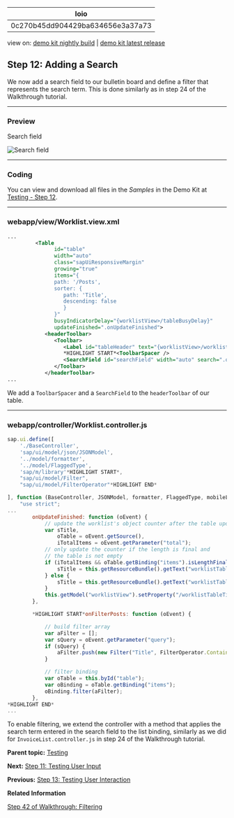 <!-- loio0c270b45dd904429ba634656e3a37a73 -->

| loio |
| -----|
| 0c270b45dd904429ba634656e3a37a73 |

<div id="loio">

view on: [demo kit nightly build](https://openui5nightly.hana.ondemand.com/#/topic/0c270b45dd904429ba634656e3a37a73) | [demo kit latest release](https://openui5.hana.ondemand.com/#/topic/0c270b45dd904429ba634656e3a37a73)</div>

## Step 12: Adding a Search

We now add a search field to our bulletin board and define a filter that represents the search term. This is done similarly as in step 24 of the Walkthrough tutorial.

***

### Preview

   
  
<a name="loio0c270b45dd904429ba634656e3a37a73__fig_k3l_yjj_sx"/>Search field

 ![](loiob012fdf751b947f08cf77cf124334c9f_LowRes.png "Search field") 

***

### Coding

You can view and download all files in the *Samples* in the Demo Kit at [Testing - Step 12](https://openui5.hana.ondemand.com/explored.html#/sample/sap.m.tutorial.testing.12/preview).

***

### webapp/view/Worklist.view.xml

``` xml
...
         <Table
               id="table"
               width="auto"
               class="sapUiResponsiveMargin"
               growing="true"
               items="{
               path: '/Posts',
               sorter: {
                  path: 'Title',
                  descending: false
                  }
               }"
               busyIndicatorDelay="{worklistView>/tableBusyDelay}"
               updateFinished=".onUpdateFinished">
            <headerToolbar>
               <Toolbar>
                  <Label id="tableHeader" text="{worklistView>/worklistTableTitle}"/>
                  *HIGHLIGHT START*<ToolbarSpacer />
                  <SearchField id="searchField" width="auto" search=".onFilterPosts" />*HIGHLIGHT END*
               </Toolbar>
            </headerToolbar>
...
```

We add a `ToolbarSpacer` and a `SearchField` to the `headerToolbar` of our table.

***

### webapp/controller/Worklist.controller.js

``` js
sap.ui.define([
	'./BaseController',
	'sap/ui/model/json/JSONModel',
	'../model/formatter',
	'../model/FlaggedType',
	'sap/m/library'*HIGHLIGHT START*,
	"sap/ui/model/Filter",
	"sap/ui/model/FilterOperator"*HIGHLIGHT END*

], function (BaseController, JSONModel, formatter, FlaggedType, mobileLibrary*HIGHLIGHT START*, Filter, FilterOperator*HIGHLIGHT END*) {
	"use strict";
...
		onUpdateFinished: function (oEvent) {
			// update the worklist's object counter after the table update
			var sTitle,
				oTable = oEvent.getSource(),
				iTotalItems = oEvent.getParameter("total");
			// only update the counter if the length is final and
			// the table is not empty
			if (iTotalItems && oTable.getBinding("items").isLengthFinal()) {
				sTitle = this.getResourceBundle().getText("worklistTableTitleCount", [iTotalItems]);
			} else {
				sTitle = this.getResourceBundle().getText("worklistTableTitle");
			}
			this.getModel("worklistView").setProperty("/worklistTableTitle", sTitle);
		},

		*HIGHLIGHT START*onFilterPosts: function (oEvent) {

			// build filter array
			var aFilter = [];
			var sQuery = oEvent.getParameter("query");
			if (sQuery) {
				aFilter.push(new Filter("Title", FilterOperator.Contains, sQuery));
			}

			// filter binding
			var oTable = this.byId("table");
			var oBinding = oTable.getBinding("items");
			oBinding.filter(aFilter);
		},
*HIGHLIGHT END*
...
```

To enable filtering, we extend the controller with a method that applies the search term entered in the search field to the list binding, similarly as we did for `InvoiceList.controller.js` in step 24 of the Walkthrough tutorial.

**Parent topic:** [Testing](Testing_291c912.md "In this tutorial we will test application functionality with the testing tools that are delivered with OpenUI5. At different steps of this tutorial you will write tests using QUnit, OPA5, and the OData V2 mock server. Additionally, you will learn about testing strategies, Test Driven Development (TDD), and much more.")

**Next:** [Step 11: Testing User Input](Step_11_Testing_User_Input_92959b1.md "In this step, we will write a test that simulates a user search. We will enter the search string into the search field and check if the correct results are shown in worklist table.")

**Previous:** [Step 13: Testing User Interaction](Step_13_Testing_User_Interaction_19ccd47.md "In this step we want to write a test that simulates user interaction with an icon tab bar. We want to change the tab and check if the correct content is shown.")

**Related Information**  


[Step 42 of Walkthrough: Filtering](Step_23_Filtering_5295470.md "In this step, we add a search field for our product list and define a filter that represents the search term. When searching, the list is automatically updated to show only the items that match the search term.")

